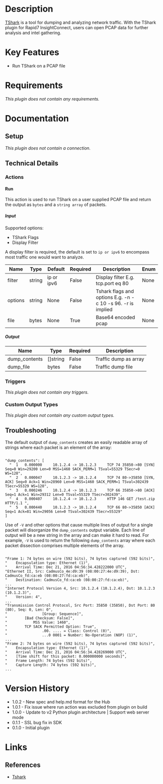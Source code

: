 # Description

[TShark](https://www.wireshark.org/docs/man-pages/tshark.html) is a tool for dumping and analyzing network traffic.
 With the TShark plugin for Rapid7 InsightConnect, users can open PCAP data for further analysis and intel gathering.

# Key Features

* Run TShark on a PCAP file

# Requirements

_This plugin does not contain any requirements._

# Documentation

## Setup

_This plugin does not contain a connection._

## Technical Details

### Actions

#### Run

This action is used to run TShark on a user supplied PCAP file and return the output as `bytes` and a `string array` of packets.

##### Input

Supported options:

* TShark Flags
* Display Filter

A display filter is required, the default is set to `ip or ipv6` to encompass most traffic one would want to analyze.

|Name|Type|Default|Required|Description|Enum|
|----|----|-------|--------|-----------|----|
|filter|string|ip or ipv6|False|Display filter E.g. tcp.port eq 80|None|
|options|string|None|False|Tshark flags and options E.g. -n -c 10 -s 96. -r is implied|None|
|file|bytes|None|True|Base64 encoded pcap|None|

##### Output

|Name|Type|Required|Description|
|----|----|--------|-----------|
|dump_contents|[]string|False|Traffic dump as array|
|dump_file|bytes|False|Traffic dump file|

### Triggers

_This plugin does not contain any triggers._

### Custom Output Types

_This plugin does not contain any custom output types._

## Troubleshooting

The default output of `dump_contents` creates an easily readable array of strings where each packet is an element of the array:

```

"dump_contents": [
  "  1   0.000000     10.1.2.4 -> 10.1.2.3     TCP 74 35850->80 [SYN] Seq=0 Win=29200 Len=0 MSS=1460 SACK_PERM=1 TSval=55329 TSecr=0 WS=128",
  "  2   0.000047     10.1.2.3 -> 10.1.2.4     TCP 74 80->35850 [SYN, ACK] Seq=0 Ack=1 Win=28960 Len=0 MSS=1460 SACK_PERM=1 TSval=302439 TSecr=55329 WS=128",
  "  3   0.000246     10.1.2.4 -> 10.1.2.3     TCP 66 35850->80 [ACK] Seq=1 Ack=1 Win=29312 Len=0 TSval=55329 TSecr=302439",
  "  4   0.000407     10.1.2.4 -> 10.1.2.3     HTTP 146 GET /test.zip HTTP/1.1 ",
  "  5   0.000440     10.1.2.3 -> 10.1.2.4     TCP 66 80->35850 [ACK] Seq=1 Ack=81 Win=29056 Len=0 TSval=302439 TSecr=55329"
]

```

Use of `-V` and other options that cause multiple lines of output for a single packet will disorganize the
`dump_contents` output variable. Each line of output will be a new string in the array and can make it hard to read.
For example, `-V` is used to return the following `dump_contents` array where each packet dissection comprises multiple elements of the array.

```

"Frame 1: 74 bytes on wire (592 bits), 74 bytes captured (592 bits)",
"    Encapsulation type: Ethernet (1)",
"    Arrival Time: Dec 21, 2016 04:56:34.428222000 UTC",
"Ethernet II, Src: CadmusCo_4e:d9:39 (08:00:27:4e:d9:39), Dst: CadmusCo_fd:ca:eb (08:00:27:fd:ca:eb)",
"    Destination: CadmusCo_fd:ca:eb (08:00:27:fd:ca:eb)",
...
"Internet Protocol Version 4, Src: 10.1.2.4 (10.1.2.4), Dst: 10.1.2.3 (10.1.2.3)",
"    Version: 4",
...
"Transmission Control Protocol, Src Port: 35850 (35850), Dst Port: 80 (80), Seq: 0, Len: 0",
"                [Group: Sequence]",
"        [Bad Checksum: False]",
"            MSS Value: 1460",
"        TCP SACK Permitted Option: True",
"                .00. .... = Class: Control (0)",
"                ...0 0001 = Number: No-Operation (NOP) (1)",
...
"Frame 2: 74 bytes on wire (592 bits), 74 bytes captured (592 bits)",
"    Encapsulation type: Ethernet (1)",
"    Arrival Time: Dec 21, 2016 04:56:34.428269000 UTC",
"    [Time shift for this packet: 0.000000000 seconds]",
"    Frame Length: 74 bytes (592 bits)",
"    Capture Length: 74 bytes (592 bits)",
...

```

# Version History

* 1.0.2 - New spec and help.md format for the Hub
* 1.0.1 - Fix issue where run action was excluded from plugin on build
* 1.0.0 - Update to v2 Python plugin architecture | Support web server mode
* 0.1.1 - SSL bug fix in SDK
* 0.1.0 - Initial plugin

# Links

## References

* [Tshark](https://www.wireshark.org/docs/man-pages/tshark.html)


